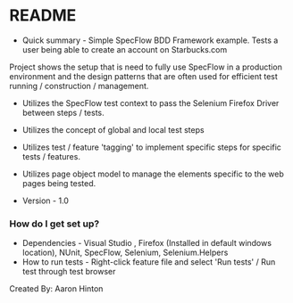 # README #

* Quick summary - Simple SpecFlow BDD Framework example. Tests a user being able to create an account on Starbucks.com

Project shows the setup that is need to fully use SpecFlow in a production environment and the design patterns that are often used for efficient test running / construction / management.

* Utilizes the SpecFlow test context to pass the Selenium Firefox Driver between steps / tests.
* Utilizes the concept of global and local test steps
* Utilizes test / feature 'tagging' to implement specific steps for specific tests / features.
* Utilizes page object model to manage the elements specific to the web pages being tested.

* Version - 1.0

### How do I get set up? ###

* Dependencies - Visual Studio , Firefox (Installed in default windows location), NUnit, SpecFlow, Selenium, Selenium.Helpers
* How to run tests - Right-click feature file and select 'Run tests' / Run test through test browser

Created By: Aaron Hinton